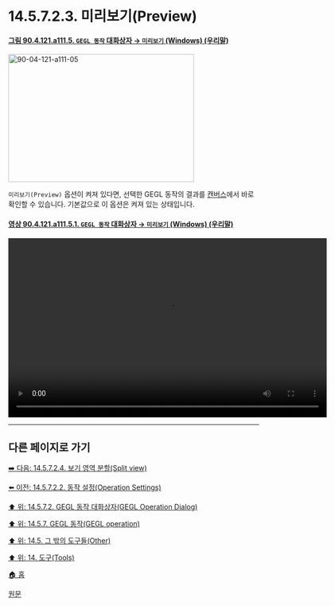 # 14.5.7.2.3. 미리보기(Preview)

<a id="90-04-121-a111-05"></a>

#### [그림 90.4.121.a111.5. `GEGL 동작` 대화상자 → `미리보기` (Windows) (우리말)](./90-04-0121-gegl_operation.md#90-04-121-a111-05)
<img width="373" height="257" alt="90-04-121-a111-05" src="https://github.com/wonder13662/gimp/assets/15767104/7ba1cd5e-5a3d-4541-8ae8-51c35960a312" />

`미리보기(Preview)` 옵션이 켜져 있다면, 선택한 GEGL 동작의 결과를 [캔버스](./19-glossaryx-canvas.md)에서 바로 확인할 수 있습니다. 기본값으로 이 옵션은 켜져 있는 상태입니다.

<a id="90-04-121-a111-05-01"></a>

#### [영상 90.4.121.a111.5.1. `GEGL 동작` 대화상자 → `미리보기` (Windows) (우리말)](./90-04-0121-gegl_operation.md#90-04-121-a111-05-01)
<video controls="controls" width="640" height="360" src="https://github.com/wonder13662/gimp/assets/15767104/c82c1caa-4f0d-499a-9e5e-5fce2d62a2b5"></video>

***

## 다른 페이지로 가기

[➡️ 다음: 14.5.7.2.4. 보기 영역 분할(Split view)](./14-05-07-02-04-split_view.md)

[⬅️ 이전: 14.5.7.2.2. 동작 설정(Operation Settings)](./14-05-07-02-02-operation_settings.md)

[⬆️ 위: 14.5.7.2. GEGL 동작 대화상자(GEGL Operation Dialog)](./14-05-07-02-00-gegl_operation_dialog.md)

[⬆️ 위: 14.5.7. GEGL 동작(GEGL operation)](./14-05-07-00-gegl_operation.md)

[⬆️ 위: 14.5. 그 밖의 도구들(Other)](./14-05-00-other.md)

[⬆️ 위: 14. 도구(Tools)](./14-00-tools.md)

[🏠 홈](./00-home.md)

[원문](https://docs.gimp.org/2.10/ko/gimp-tool-gegl.html#idm17260)